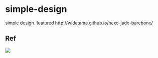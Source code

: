 # simple-design
simple design. featured http://widatama.github.io/hexo-jade-barebone/


## Ref

![](https://camo.githubusercontent.com/214c8f7973796344396355d47c51e5aa0feb2298/68747470733a2f2f646976657273657468656d65732e636f6d2f77702d636f6e74656e742f75706c6f6164732f323031352f31302f6561726d61726b65642e706e67)
